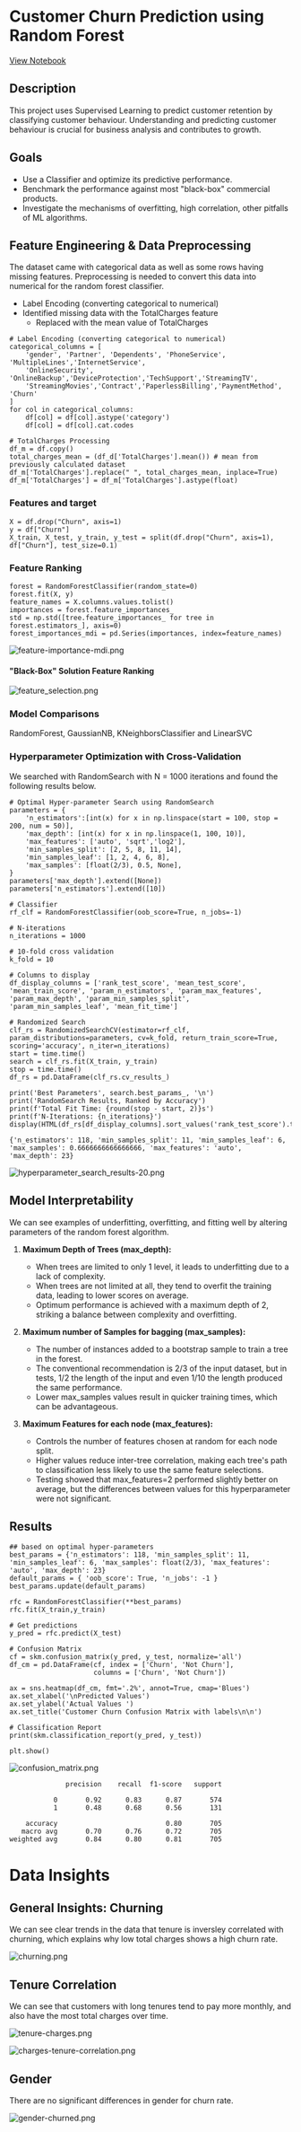 # Customer Churn Prediction using Random Forest
[View Notebook](https://github.com/Dada-Tech/customer-churn-random-forest/blob/main/random-forest-classifier.ipynb)

## Description
This project uses Supervised Learning to predict customer retention by classifying customer behaviour.
Understanding and predicting customer behaviour is crucial for business analysis and contributes to growth.

## Goals
* Use a Classifier and optimize its predictive performance.
* Benchmark the performance against most "black-box" commercial products.
* Investigate the mechanisms of overfitting, high correlation, other pitfalls of ML algorithms.

## Feature Engineering & Data Preprocessing
The dataset came with categorical data as well as some rows having missing features. Preprocessing is needed to convert this data into numerical for the random forest classifier.

* Label Encoding (converting categorical to numerical)
* Identified missing data with the TotalCharges feature
  * Replaced with the mean value of TotalCharges
```
# Label Encoding (converting categorical to numerical)
categorical_columns = [
    'gender', 'Partner', 'Dependents', 'PhoneService', 'MultipleLines','InternetService',
    'OnlineSecurity', 'OnlineBackup','DeviceProtection','TechSupport','StreamingTV',
    'StreamingMovies','Contract','PaperlessBilling','PaymentMethod', 'Churn'
]
for col in categorical_columns:
    df[col] = df[col].astype('category')
    df[col] = df[col].cat.codes

# TotalCharges Processing
df_m = df.copy()
total_charges_mean = (df_d['TotalCharges'].mean()) # mean from previously calculated dataset
df_m['TotalCharges'].replace(" ", total_charges_mean, inplace=True)
df_m['TotalCharges'] = df_m['TotalCharges'].astype(float)
```

### Features and target
```
X = df.drop("Churn", axis=1)
y = df["Churn"]
X_train, X_test, y_train, y_test = split(df.drop("Churn", axis=1),  df["Churn"], test_size=0.1)
```

### Feature Ranking
```
forest = RandomForestClassifier(random_state=0)
forest.fit(X, y)
feature_names = X.columns.values.tolist()
importances = forest.feature_importances_
std = np.std([tree.feature_importances_ for tree in forest.estimators_], axis=0)
forest_importances_mdi = pd.Series(importances, index=feature_names)
```
![feature-importance-mdi.png](resources/feature-importance-mdi.png)

#### "Black-Box" Solution Feature Ranking
![feature_selection.png](resources/feature-importance.png)

### Model Comparisons
RandomForest, GaussianNB, KNeighborsClassifier and LinearSVC

### Hyperparameter Optimization with Cross-Validation
We searched with RandomSearch with N = 1000 iterations and found the following results below.

```
# Optimal Hyper-parameter Search using RandomSearch
parameters = {
    'n_estimators':[int(x) for x in np.linspace(start = 100, stop = 200, num = 50)],
    'max_depth': [int(x) for x in np.linspace(1, 100, 10)],
    'max_features': ['auto', 'sqrt','log2'],
    'min_samples_split': [2, 5, 8, 11, 14],
    'min_samples_leaf': [1, 2, 4, 6, 8],
    'max_samples': [float(2/3), 0.5, None],
}
parameters['max_depth'].extend([None])
parameters['n_estimators'].extend([10])

# Classifier
rf_clf = RandomForestClassifier(oob_score=True, n_jobs=-1)

# N-iterations
n_iterations = 1000

# 10-fold cross validation
k_fold = 10

# Columns to display
df_display_columns = ['rank_test_score', 'mean_test_score', 'mean_train_score', 'param_n_estimators', 'param_max_features', 'param_max_depth', 'param_min_samples_split', 'param_min_samples_leaf', 'mean_fit_time']

# Randomized Search
clf_rs = RandomizedSearchCV(estimator=rf_clf, param_distributions=parameters, cv=k_fold, return_train_score=True, scoring='accuracy', n_iter=n_iterations)
start = time.time()
search = clf_rs.fit(X_train, y_train)
stop = time.time()
df_rs = pd.DataFrame(clf_rs.cv_results_)

print('Best Parameters', search.best_params_, '\n')
print('RandomSearch Results, Ranked by Accuracy')
print(f'Total Fit Time: {round(stop - start, 2)}s')
print(f'N-Iterations: {n_iterations}')
display(HTML(df_rs[df_display_columns].sort_values('rank_test_score').to_html()))
```
```
{'n_estimators': 118, 'min_samples_split': 11, 'min_samples_leaf': 6, 'max_samples': 0.6666666666666666, 'max_features': 'auto', 'max_depth': 23}
```
![hyperparameter_search_results-20.png](resources/hyperparameter_search_results-20.png)

## Model Interpretability
We can see examples of underfitting, overfitting, and fitting well by altering parameters of the random forest algorithm.

1. **Maximum Depth of Trees (max_depth):**
    - When trees are limited to only 1 level, it leads to underfitting due to a lack of complexity.
    - When trees are not limited at all, they tend to overfit the training data, leading to lower scores on average.
    - Optimum performance is achieved with a maximum depth of 2, striking a balance between complexity and overfitting.

2. **Maximum number of Samples for bagging (max_samples):**
    - The number of instances added to a bootstrap sample to train a tree in the forest.
    - The conventional recommendation is 2/3 of the input dataset, but in tests, 1/2 the length of the input and even 1/10 the length produced the same performance.
    - Lower max_samples values result in quicker training times, which can be advantageous.

3. **Maximum Features for each node (max_features):**
    - Controls the number of features chosen at random for each node split.
    - Higher values reduce inter-tree correlation, making each tree's path to classification less likely to use the same feature selections.
    - Testing showed that max_features=2 performed slightly better on average, but the differences between values for this hyperparameter were not significant.

## Results
```
## based on optimal hyper-parameters
best_params = {'n_estimators': 118, 'min_samples_split': 11, 'min_samples_leaf': 6, 'max_samples': float(2/3), 'max_features': 'auto', 'max_depth': 23}
default_params = { 'oob_score': True, 'n_jobs': -1 }
best_params.update(default_params)

rfc = RandomForestClassifier(**best_params)
rfc.fit(X_train,y_train)

# Get predictions
y_pred = rfc.predict(X_test)

# Confusion Matrix
cf = skm.confusion_matrix(y_pred, y_test, normalize='all')
df_cm = pd.DataFrame(cf, index = ['Churn', 'Not Churn'],
                     columns = ['Churn', 'Not Churn'])

ax = sns.heatmap(df_cm, fmt='.2%', annot=True, cmap='Blues')
ax.set_xlabel('\nPredicted Values')
ax.set_ylabel('Actual Values ')
ax.set_title('Customer Churn Confusion Matrix with labels\n\n')

# Classification Report
print(skm.classification_report(y_pred, y_test))

plt.show()
```
![confusion_matrix.png](resources/confusion_matrix.png)

```
              precision    recall  f1-score   support

           0       0.92      0.83      0.87       574
           1       0.48      0.68      0.56       131

    accuracy                           0.80       705
   macro avg       0.70      0.76      0.72       705
weighted avg       0.84      0.80      0.81       705
```

# Data Insights

## General Insights: Churning
We can see clear trends in the data that tenure is inversley correlated with churning, which explains why low total charges shows a high churn rate.  

![churning.png](data-insights/churning.png)

## Tenure Correlation
We can see that customers with long tenures tend to pay more monthly, and also have the most total charges over time.  

![tenure-charges.png](data-insights/tenure-charges.png)

![charges-tenure-correlation.png](data-insights/charges-tenure-correlation.png)

## Gender
There are no significant differences in gender for churn rate.  

![gender-churned.png](data-insights/gender-churned.png)
